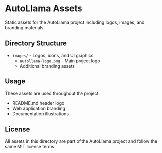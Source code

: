 # AutoLlama Assets

Static assets for the AutoLlama project including logos, images, and branding materials.

## Directory Structure

- `images/` - Logos, icons, and UI graphics
  - `autollama-logo.png` - Main project logo
  - Additional branding assets

## Usage

These assets are used throughout the project:
- README.md header logo
- Web application branding
- Documentation illustrations

## License

All assets in this directory are part of the AutoLlama project and follow the same MIT license terms.